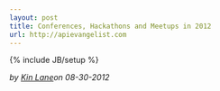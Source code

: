 ```yaml
---
layout: post
title: Conferences, Hackathons and Meetups in 2012
url: http://apievangelist.com
---
```

{% include JB/setup %}<div><i><span class="small">by</span> <a href="https://plus.google.com/106460238807821851374" rel="author">Kin Lane</a><span class="small">on</span> <span class="post-date">08-30-2012</span></i>